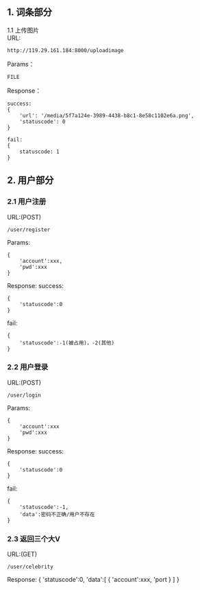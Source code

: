 ## 1. 词条部分

1.1 上传图片  
URL:  
```
http://119.29.161.184:8000/uploadimage  
```
Params：  
```
FILE
```
Response：  
```
success:  
{
    'url': '/media/5f7a124e-3989-4438-b8c1-8e58c1102e6a.png',
    'statuscode': 0
}

fail:
{
    statuscode: 1
}
```

## 2. 用户部分
### 2.1 用户注册
URL:(POST)
```
/user/register
```
Params:
```
{
    'account':xxx,
    'pwd':xxx
}
```

Response:
success:
```
{
    'statuscode':0
}
```
fail:
```
{
    'statuscode':-1(被占用)，-2(其他)
}
```
### 2.2 用户登录
URL:(POST)
```
/user/login
```
Params:
```
{
    'account':xxx
    'pwd':xxx
}
```

Response:
success:
```
{
    'statuscode':0
}
```
fail:
```
{
    'statuscode':-1,
    'data':密码不正确/用户不存在
}
```

### 2.3 返回三个大V
URL:(GET)
```
/user/celebrity
```
Response:
{
    'statuscode':0,
    'data':[
        {
            'account':xxx,
            'port
        }
    ]
}
